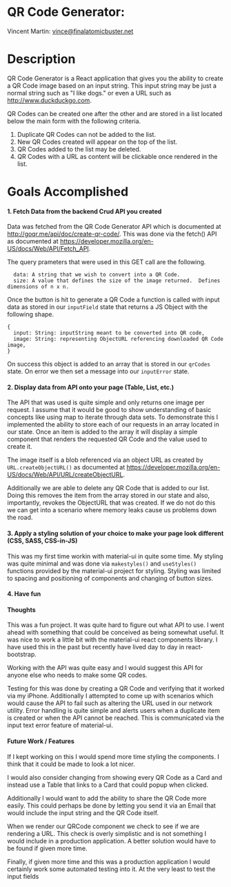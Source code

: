 # QR Code Generator:
Vincent Martin: vince@finalatomicbuster.net

# Description
QR Code Generator is a React application that gives you the ability to create a QR Code image based on an input string.  This input string may be just a normal string such as "I like dogs." or even a URL such as http://www.duckduckgo.com.

QR Codes can be created one after the other and are stored in a list located below the main form with the following criteria.
1. Duplicate QR Codes can not be added to the list.
2. New QR Codes created will appear on the top of the list.
3. QR Codes added to the list may be deleted.
4. QR Codes with a URL as content will be clickable once rendered in the list.

# Goals Accomplished
#### 1. Fetch Data from the backend Crud API you created
Data was fetched from the QR Code Generator API which is documented at http://goqr.me/api/doc/create-qr-code/.  This was done via the fetch() API as documented at https://developer.mozilla.org/en-US/docs/Web/API/Fetch_API.

The query prameters that were used in this GET call are the following.
```
  data: A string that we wish to convert into a QR Code.
  size: A value that defines the size of the image returned.  Defines dimensions of n x n.
```

Once the button is hit to generate a QR Code a function is called with input data as stored in our `inputField` state that returns a JS Object with the following shape.
```
{
  input: String: inputString meant to be converted into QR code,
  image: String: representing ObjectURL referencing downloaded QR Code image,
}
```

On success this object is added to an array that is stored in our `qrCodes` state.
On error we then set a message into our `inputError` state.

#### 2. Display data from API onto your page (Table, List, etc.)
The API that was used is quite simple and only returns one image per request.  I assume that it would be good to show understanding of basic concepts like using map to iterate through data sets.  To demonstrate this I implemented the ability to store each of our requests in an array located in our state.  Once an item is added to the array it will display a simple component that renders the requested QR Code and the value used to create it.

The image itself is a blob referenced via an object URL as created by `URL.createObjectURL()` as documented at https://developer.mozilla.org/en-US/docs/Web/API/URL/createObjectURL.

Additionally we are able to delete any QR Code that is added to our list.  Doing this removes the item from the array stored in our state and also, importantly, revokes the ObjectURL that was created.  If we do not do this we can get into a scenario where memory leaks cause us problems down the road.

#### 3. Apply a styling solution of your choice to make your page look different (CSS, SASS, CSS-in-JS)
This was my first time workin with material-ui in quite some time.  My styling was quite minimal and was done via `makestyles()` and `useStyles()` functions provided by the material-ui project for styling.  Styling was limited to spacing and positioning of components and changing of button sizes.

#### 4. Have fun
#### Thoughts
This was a fun project.  It was quite hard to figure out what API to use.  I went ahead with something that could be conceived as being somewhat useful.  It was nice to work a little bit with the material-ui react components library.  I have used this in the past but recently have lived day to day in react-bootstrap.  

Working with the API was quite easy and I would suggest this API for anyone else who needs to make some QR codes.

Testing for this was done by creating a QR Code and verifying that it worked via my iPhone.  Additionally I attempted to come up with scenarios which would cause the API to fail such as altering the URL used in our network utility.  Error handling is quite simple and alerts users when a duplicate item is created or when the API cannot be reached.  This is communicated via the input text error feature of material-ui.

#### Future Work / Features
If I kept working on this I would spend more time styling the components.  I think that it could be made to look a lot nicer.  

I would also consider changing from showing every QR Code as a Card and instead use a Table that links to a Card that could popup when clicked.  

Additionally I would want to add the ability to share the QR Code more easily.  This could perhaps be done by letting you send it via an Email that would include the input string and the QR Code itself.

When we render our QRCode component we check to see if we are rendering a URL.  This check is overly simplistic and is not something I would include in a production application.  A better solution would have to be found if given more time.

Finally, if given more time and this was a production application I would certainly work some automated testing into it.  At the very least to test the input fields
